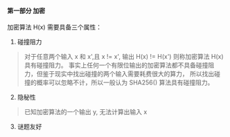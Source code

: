 #### 第一部分 加密
加密算法 H(x) 需要具备三个属性：
1. 碰撞阻力
  >对于任意两个输入 x 和 x',且 x != x', 输出 H(x) != H(x') 则称加密算法 H(x) 具有碰撞阻力。
  事实上任何一个有限位输出的加密算法都不具备碰撞阻力，但鉴于现实中找出碰撞的两个输入需要耗费很大的算力，
  所以找出碰撞的概率可以忽略不计，所以一般认为 SHA256() 算法具有碰撞阻力。

2. 隐秘性
  >已知加密算法的一个输出 y, 无法计算出输入 x
  
3. 谜题友好
  
